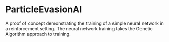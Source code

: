 # ParticleEvasionAI

A proof of concept demonstrating the training of a simple neural network in a reinforcement setting.
The neural network training takes the Genetic Algorithm approach to training. 
